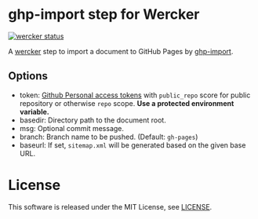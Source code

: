 ghp-import step for Wercker
=========================
[![wercker status](https://app.wercker.com/status/174391855078cb6ce10ea72be4e8e539/m "wercker status")](https://app.wercker.com/project/bykey/174391855078cb6ce10ea72be4e8e539)

A [wercker](http://wercker.com/) step to import a document to GitHub Pages by [ghp-import](https://pypi.python.org/pypi/ghp-import).

Options
---------
- token: [Github Personal access tokens](https://github.com/settings/tokens)
  with `public_repo` score for public repository or otherwise `repo` scope.
  **Use a protected environment variable.**
- basedir: Directory path to the document root.
- msg: Optional commit message.
- branch: Branch name to be pushed. (Default: `gh-pages`)
- baseurl: If set, `sitemap.xml` will be generated based on the given base URL.

License
=========
This software is released under the MIT License, see [LICENSE](https://github.com/jkawamoto/wercker-ghp-import-step/blob/master/LICENSE).
